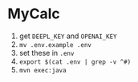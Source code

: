 # MyCalc

1. get `DEEPL_KEY` and `OPENAI_KEY`
2. `mv .env.example .env`
3. set these in `.env`
4. `export $(cat .env | grep -v ^#)  `
5. `mvn exec:java`
